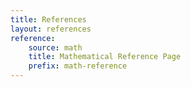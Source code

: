 ```yaml
---
title: References
layout: references
reference:
    source: math
    title: Mathematical Reference Page
    prefix: math-reference
---
```

